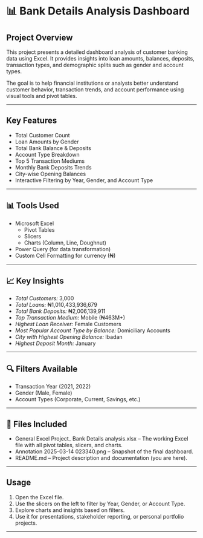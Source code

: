 # 📊 Bank Details Analysis Dashboard



##  Project Overview

This project presents a detailed dashboard analysis of customer banking data using Excel. It provides insights into loan amounts, balances, deposits, transaction types, and demographic splits such as gender and account types.

The goal is to help financial institutions or analysts better understand customer behavior, transaction trends, and account performance using visual tools and pivot tables.

---

##  Key Features

- Total Customer Count
- Loan Amounts by Gender
- Total Bank Balance & Deposits
- Account Type Breakdown
- Top 5 Transaction Mediums
- Monthly Bank Deposits Trends
- City-wise Opening Balances
- Interactive Filtering by Year, Gender, and Account Type

---

## 📊 Tools Used

- Microsoft Excel
  - Pivot Tables
  - Slicers
  - Charts (Column, Line, Doughnut)
- Power Query (for data transformation)
- Custom Cell Formatting for currency (₦)

---

## 📈 Key Insights

- *Total Customers:* 3,000
- *Total Loans:* ₦1,010,433,936,679
- *Total Bank Deposits:* ₦2,006,139,911
- *Top Transaction Medium:* Mobile (₦463M+)
- *Highest Loan Receiver:* Female Customers
- *Most Popular Account Type by Balance:* Domiciliary Accounts
- *City with Highest Opening Balance:* Ibadan
- *Highest Deposit Month:* January

---

## 🔍 Filters Available

- Transaction Year (2021, 2022)
- Gender (Male, Female)
- Account Types (Corporate, Current, Savings, etc.)

---

## 📂 Files Included

- General Excel Project_ Bank Details analysis.xlsx – The working Excel file with all pivot tables, slicers, and charts.
- Annotation 2025-03-14 023340.png – Snapshot of the final dashboard.
- README.md – Project description and documentation (you are here).

---

##  Usage

1. Open the Excel file.
2. Use the slicers on the left to filter by Year, Gender, or Account Type.
3. Explore charts and insights based on filters.
4. Use it for presentations, stakeholder reporting, or personal portfolio projects.

---

